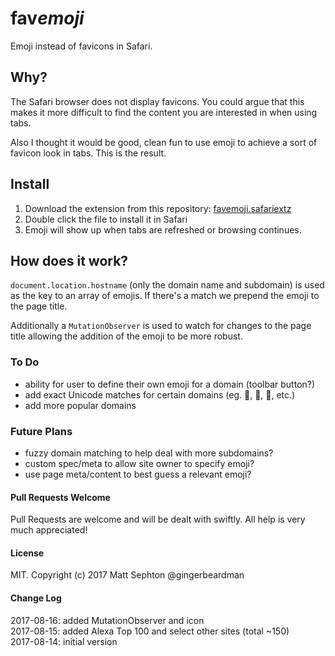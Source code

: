 # fav*emoji*

Emoji instead of favicons in Safari.

## Why?
The Safari browser does not display favicons. You could argue that this makes it more difficult to find the content you are interested in when using tabs.

Also I thought it would be good, clean fun to use emoji to achieve a sort of favicon look in tabs. This is the result.

## Install

1. Download the extension from this repository: [favemoji.safariextz](https://github.com/gingerbeardman/favemoji.safariextension/releases/download/2018-08-16/favemoji.safariextz)
2. Double click the file to install it in Safari
3. Emoji will show up when tabs are refreshed or browsing continues.

## How does it work?
`document.location.hostname` (only the domain name and subdomain) is used as the key to an array of emojis. If there's a match we prepend the emoji to the page title.

Additionally a `MutationObserver` is used to watch for changes to the page title allowing the addition of the emoji to be more robust.

### To Do
* ability for user to define their own emoji for a domain (toolbar button?)
* add exact Unicode matches for certain domains (eg. , ✪, 🅟, etc.)
* add more popular domains

### Future Plans
* fuzzy domain matching to help deal with more subdomains?
* custom spec/meta to allow site owner to specify emoji?
* use page meta/content to best guess a relevant emoji?

#### Pull Requests Welcome
Pull Requests are welcome and will be dealt with swiftly. All help is very much appreciated!

#### License
MIT. Copyright (c) 2017 Matt Sephton @gingerbeardman

#### Change Log
2017-08-16: added MutationObserver and icon  
2017-08-15: added Alexa Top 100 and select other sites (total ~150)  
2017-08-14: initial version  
